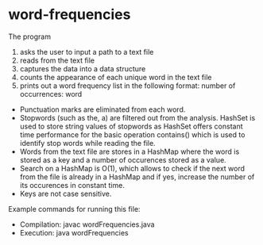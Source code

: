# word-frequencies
The program 
1. asks the user to input a path to a text file
2. reads from the text file
3. captures the data into a data structure
4. counts the appearance of each unique word in the text file
5. prints out a word frequency list in the following format:
 number of occurrences: word

- Punctuation marks are eliminated from each word.
- Stopwords (such as the, a) are filtered out from the analysis. HashSet is used to store string values of stopwords
as HashSet offers constant time performance for the basic operation contains() which is used to identify stop words while 
reading the file.
- Words from the text file are stores in a HashMap where the word is stored as a key and a number of occurences stored as a value.
- Search on a HashMap is O(1), which allows to check if the next word from the file is already in a HashMap 
and if yes, increase the number of its occurences in constant time.
- Keys are not case sensitive.

Example commands for running this file:
 *  Compilation:  javac wordFrequencies.java
 *  Execution:    java wordFrequencies
 
